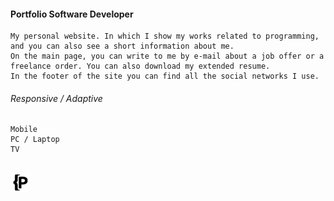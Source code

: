 
#### Portfolio Software Developer

```
My personal website. In which I show my works related to programming, and you can also see a short information about me.
On the main page, you can write to me by e-mail about a job offer or a freelance order. You can also download my extended resume.
In the footer of the site you can find all the social networks I use.
```

###### Responsive / Adaptive
```
Mobile
PC / Laptop
TV
```

## 
[![N|](https://github.com/papchenko/papchenko.com/blob/main/resources/favicon/favicon-32x32.png?raw=true)](http://papchenko.com/)
